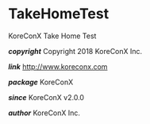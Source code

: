 # TakeHomeTest
KoreConX Take Home Test 

***copyright***     Copyright 2018 KoreConX Inc. 

 ***link***          http://www.koreconx.com

 ***package***       KoreConX

 ***since***         KoreConX v2.0.0

 ***author***        KoreConX Inc.

